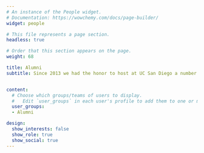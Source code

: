 ```yaml
---
# An instance of the People widget.
# Documentation: https://wowchemy.com/docs/page-builder/
widget: people

# This file represents a page section.
headless: true

# Order that this section appears on the page.
weight: 68

title: Alumni
subtitle: Since 2013 we had the honor to host at UC San Diego a number of exceptional students and researchers.<br/>Thanks a lot for the incredible contributions to our lab. You will forever be part of the Weibel-Lab Family ❤️


content:
  # Choose which groups/teams of users to display.
  #   Edit `user_groups` in each user's profile to add them to one or more of these groups.
  user_groups:
  - Alumni

design:
  show_interests: false
  show_role: true
  show_social: true
---
```

